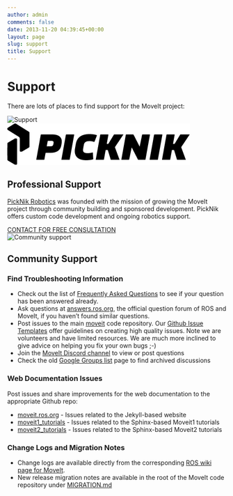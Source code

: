 ```yaml
---
author: admin
comments: false
date: 2013-11-20 04:39:45+00:00
layout: page
slug: support
title: Support
---
```


<div class='row'>
  <div class='col-sm-12 col-lg-6'>
    <h1>Support</h1>
    <p class="paragraph-big">
      There are lots of places to find support for the MoveIt project:
    </p>
  </div>
  <div class='col-sm-12 col-lg-6'>
    <img style="max-width:100%" alt="Support" src="/assets/images/support.png">
  </div>
</div>
<div class='row support-box'>
  <div class='col-sm-12 col-lg-4'>
    <img alt="Picknik robotics" src="/assets/images/sponsors/picknik.png">
  </div>
  <div class='col-sm-12 col-lg-8'>
    <h2>Professional Support</h2>
    <p class="paragraph-big">
      <a href="https://picknik.ai/?utm_source=moveit" target="_blank">PickNik Robotics</a> was founded with the mission of growing the MoveIt project through community building and sponsored development. PickNik offers custom code development and ongoing robotics support.
    </p>
    <a class="button button-transparent button-transparent__blue" href="https://picknik.ai/services/" target="_blank">CONTACT FOR FREE CONSULTATION</a>
  </div>
</div>
<div class="row support-box">
  <div class='col-sm-12 col-lg-4'>
    <img alt="Community support" src="/assets/images/community-support.png">
  </div>
  <div class='col-sm-12 col-lg-8'>
    <h2>Community Support</h2>
    <h3>Find Troubleshooting Information</h3>
    <ul>
      <li>
        Check out the list of <a href="/documentation/faqs">Frequently Asked Questions</a> to see if your question has been answered already.
      </li>
      <li>
        Ask questions at <a href="http://answers.ros.org/" target="_blank">answers.ros.org</a>, the official question forum of ROS and MoveIt, if you haven’t found similar questions.
      </li>
      <li>
        Post issues to the main <a href="https://github.com/moveit/moveit/issues" target="_blank">moveit</a> code repository. Our <a href="https://github.com/moveit/moveit/issues/new/choose" target="_blank">Github Issue Templates</a> offer guidelines on creating high quality issues. Note we are volunteers and have limited resources. We are much more inclined to give advice on helping you fix your own bugs ;-)
      </li>
      <li>
        Join the <a href="https://discord.com/invite/RrySut8" target="_blank">MoveIt Discord channel</a> to view or post questions
      </li>
      <li>
        Check the old <a href="https://groups.google.com/forum/#!forum/moveit-users" target="_blank">Google Groups list</a> page to find archived discussions
      </li>
    </ul>
    <h3>Web Documentation Issues</h3>
    <p>Post issues and share improvements for the web documentation to the appropriate Github repo:</p>
    <ul>
      <li>
        <a href="https://github.com/moveit/moveit.ros.org/issues" target="_blank">moveit.ros.org</a> - Issues related to the Jekyll-based website
      </li>
      <li>
        <a href="https://github.com/moveit/moveit_tutorials" target="_blank">moveit1_tutorials</a> - Issues related to the Sphinx-based Moveit1 tutorials
      </li>
      <li>
        <a href="https://github.com/moveit/moveit2_tutorials" target="_blank">moveit2_tutorials</a> - Issues related to the Sphinx-based Moveit2 tutorials
      </li>
    </ul>
    <h3>Change Logs and Migration Notes</h3>
    <ul>
      <li>
        Change logs are available directly from the corresponding <a href="http://wiki.ros.org/moveit" target="_blank">ROS wiki page for MoveIt</a>.
      </li>
      <li>
        New release migration notes are available in the root of the MoveIt code repository under <a href="https://github.com/moveit/moveit/blob/master/MIGRATION.md" target="_blank">MIGRATION.md</a>
      </li>
    </ul>
  </div>
</div>
